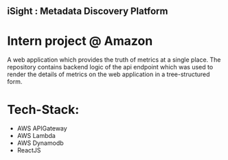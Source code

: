 ## iSight : Metadata Discovery Platform
# Intern project @ Amazon
A web application which provides the truth of metrics at a single place. The repository contains backend logic of the api endpoint which was used to render the details of metrics on the web application in a tree-structured form.
# Tech-Stack:
- AWS APIGateway
- AWS Lambda
- AWS Dynamodb
- ReactJS
